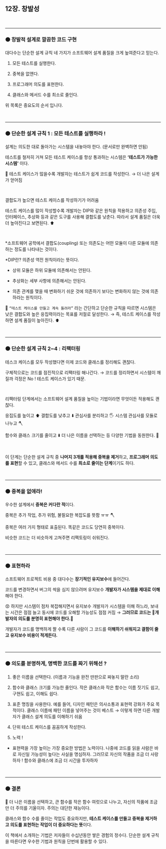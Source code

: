 ## 12장. 창발성

<br>

---

### 🟠 창발적 설계로 깔끔한 코드 구현

대다수는 단순한 설계 규칙 네 가지가 소프트웨어 설계 품질을 크게 높여준다고 믿는다.

1. 모든 테스트를 실행한다.

2. 중복을 없앤다.

3. 프로그래머 의도를 표현한다.

4. 클래스와 메서드 수를 최소로 줄인다.

위 목록은 중요도의 순서 입니다.

<br>

---

### 🟠 단순한 설계 규칙 1 : 모든 테스트를 실행하라 !

설계는 의도한 대로 돌아가는 시스템을 내놓아야 한다. (문서로만 완벽하면 안됨)

테스트를 철저히 거쳐 모든 테스트 케이스를 항상 통과하는 시스템은 **‘테스트가 가능한 시스템’** 이다.

🌟 테스트 케이스가 많을수록 개발자는 테스트가 쉽게 코드를 작성한다. → 더 나은 설계가 얻어짐

<br>

결합도가 높으면 테스트 케이스를 작성하기가 어려움

테스트 케이스를 많이 작성할수록 개발자는 DIP와 같은 원칙을 적용하고 의존성 주입, 인터페이스, 추상화 등과 같은 도구를 사용해 결합도를 낮춘다. 따라서 설계 품질은 더욱더 높아진다고 보면된다. ⬆️

<br>

\*소프트웨어 공학에서 결합도(coupling) 또는 의존도는 어떤 모듈이 다른 모듈에 의존하는 정도를 나타내는 것이다.

\*DIP란? 의존성 역전 원칙이라는 뜻이다.

- 상위 모듈은 하위 모듈에 의존해서는 안된다.

- 추상화는 세부 사항에 의존해서는 안된다.

- 의존 관계를 맺을 때 변화하기 쉬운 것에 의존하기 보다는 변화하지 않는 것에 의존 하라는 원칙이다.

🌟 `“테스트 케이스를 만들고 계속 돌려라”` 라는 간단하고 단순한 규칙을 따르면 시스템은 낮은 결합도와 높은 응집력이라는 목표를 저절로 달성한다. → 즉, 테스트 케이스를 작성하면 설계 품질이 높아진다. ⬆️

<br>

---

### 🟠 단순한 설계 규칙 2~4 : 리팩터링

테스크 케이스를 모두 작성했다면 이제 코드와 클래스를 정리해도 괜찮다.

구체적으로는 코드를 점진적으로 리팩터링 해나간다. → 코드를 정리하면서 시스템이 깨질까 걱정은 No ! 테스트 케이스가 있기 때문.

<br>

리팩터링 단계에서는 소프트웨어 설계 품질을 높이는 기법이라면 무엇이든 적용해도 괜찮다.

응집도를 높이고 ⬆️ 결합도를 낮추고 ⬇️ 관심사를 분리하고 🖐️ 시스템 관심사를 모듈로 나누고 🪓

함수와 클래스 크기를 줄이고 ⬇️ 더 나은 이름을 선택하는 등 다양한 기법을 동원한다. 🥳

<br>

이 단계는 단순한 설계 규칙 중 **나머지 3개를 적용해 중복을 제거**하고, **프로그래머 의도를 표현**할 수 있고, 클래스와 메서드 수를 **최소로 줄이는 단계**이기도 하다.

<br>

---

### 🟠 중복을 없애라!

우수한 설계에서 **중복은 커다란 적**이다.

중복은 추가 작업, 추가 위험, 불필요한 복잡도를 뜻함 ㅠㅠ 🪓

중복은 여러 가지 형태로 표출된다. 똑같은 코드도 당연히 중복이다.

비슷한 코드는 더 비슷하게 고쳐주면 리팩토링이 쉬워진다.

<br>

---

### 🟠 표현하라

소프트웨어 프로젝트 비용 중 대다수는 **장기적인 유지보수**에 들어간다.

코드를 변경하면서 버그의 싹을 심지 않으려며 유지보수 **개발자가 시스템을 제대로 이해**해야 한다.

😡 하지만 시스템이 점차 복잡해지면서 유지보수 개발자가 시스템을 이해 하느라, 보내는 시간은 점점 늘고 동시에 코드를 오해할 가능성도 점점 커짐 → **그러므로 코드는 💛개발자의 의도를 분명히 표현해야 한다.💛**

개발자가 코드를 명백하게 짤 수록 다른 사람이 그 코드를 **이해하기 쉬워지고 결함이 줄고 유지보수 비용이 적게든다.**

<br>

---

### 🟠 의도를 분명하게, 명백한 코드를 짜기 위해선 ?

1. 좋은 이름을 선택한다. (이름과 기능을 완전 딴판으로 짜놓지 말란 소리)

2. 함수와 클래스 크기를 가능한 줄인다. 작은 클래스와 작은 함수는 이름 짓기도 쉽고, 구현도 쉽고, 이해도 쉽다.

3. 표준 명칭을 사용한다. 예를 들어, 디자인 패턴은 의사소통과 표현력 강화가 주요 목적이다. 클래스 이름에 패턴 이름을 넣어주는 것이 베스트 → 이렇게 하면 다른 개발자가 클래스 설계 의도를 이해하기 쉬움

4. 단위 테스트 케이스를 꼼꼼하게 작성한다.

5. 노력 !

- 표현력을 가장 높이는 가장 중요한 방법은 노력이다. 나중에 코드를 읽을 사람은 바로 자신일 가능성이 높다는 사실을 명심하자. 그러므로 자신의 작품을 조금 더 사랑하자 ! 함수와 클래스에 조금 더 시간을 투자하자

<br>

---

### 🟠 결론

📍 더 나은 이름을 선택하고, 큰 함수를 작은 함수 여럿으로 나누고, 자신의 작품에 조금만 더 주의를 기울이자. 주의는 대단한 재능이다.

클래스와 함수 수를 줄이는 작업도 중요하지만, **테스트 케이스를 만들고 중복을 제거하고 의도를 표현하는 작업이 더 중요하다는 뜻**이다.

이 책에서 소개하는 기법은 저자들이 수십년동안 쌓은 경험의 정수다.
단순한 설계 규칙을 따른다면 우수한 기법과 원칙을 단번에 활용할 수 있다.
